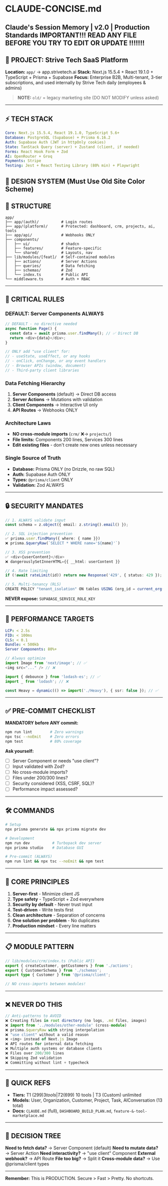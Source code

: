# CLAUDE-CONCISE.md

**Claude's Session Memory | v2.0 | Production Standards**
 IMPORTANT!!! READ ANY FILE BEFORE YOU TRY TO EDIT OR UPDATE !!!!!!!
---

## 🎯 PROJECT: Strive Tech SaaS Platform

**Location:** `app/` → app.strivetech.ai
**Stack:** Next.js 15.5.4 + React 19.1.0 + TypeScript + Prisma + Supabase
**Focus:** Enterprise B2B, Multi-tenant, 3-tier subscriptions, and used internally by Strive Tech daily (employees & admins)

> **NOTE:** `old/` = legacy marketing site (DO NOT MODIFY unless asked)

---

## ⚡ TECH STACK

```yaml
Core: Next.js 15.5.4, React 19.1.0, TypeScript 5.6+
Database: PostgreSQL (Supabase) + Prisma 6.16.2
Auth: Supabase Auth (JWT in httpOnly cookies)
State: TanStack Query (server) + Zustand (client, if needed)
Forms: React Hook Form + Zod
AI: OpenRouter + Groq
Payments: Stripe
Testing: Jest + React Testing Library (80% min) + Playwright
```
## 🎨 DESIGN SYSTEM (Must Use Old Site Color Scheme)


## 📁 STRUCTURE

```
app/
├── app/(auth)/          # Login routes
├── app/(platform)/      # Protected: dashboard, crm, projects, ai, tools
├── app/api/             # Webhooks ONLY
├── components/
│   ├── ui/              # shadcn
│   ├── features/        # Feature-specific
│   └── shared/          # Layouts, nav
├── lib/modules/[feat]/  # Self-contained modules
│   ├── actions/         # Server Actions
│   ├── queries/         # Data fetching
│   ├── schemas/         # Zod
│   └── index.ts         # Public API
└── middleware.ts        # Auth + RBAC
```

---

## 🔴 CRITICAL RULES

### DEFAULT: Server Components ALWAYS
```typescript
// DEFAULT - no directive needed
async function Page() {
  const data = await prisma.user.findMany(); // ✅ Direct DB
  return <div>{data}</div>;
}

// ONLY add "use client" for:
// - useState, useEffect, or any hooks
// - onClick, onChange, or any event handlers
// - Browser APIs (window, document)
// - Third-party client libraries
```

### Data Fetching Hierarchy
1. **Server Components** (default) → Direct DB access
2. **Server Actions** → Mutations with validation
3. **Client Components** → Interactive UI only
4. **API Routes** → Webhooks ONLY

### Architecture Laws
- **NO cross-module imports** (`crm/` ❌→ `projects/`)
- **File limits:** Components 200 lines, Services 300 lines
- **Edit existing files** - don't create new ones unless necessary

### Single Source of Truth
- **Database:** Prisma ONLY (no Drizzle, no raw SQL)
- **Auth:** Supabase Auth ONLY
- **Types:** `@prisma/client` ONLY
- **Validation:** Zod ALWAYS

---

## 🔒 SECURITY MANDATES

```typescript
// 1. ALWAYS validate input
const schema = z.object({ email: z.string().email() });

// 2. SQL injection prevention
✅ prisma.user.findMany({ where: { name }})
❌ prisma.$queryRaw(`SELECT * WHERE name='${name}'`)

// 3. XSS prevention
✅ <div>{userContent}</div>
❌ dangerouslySetInnerHTML={{ __html: userContent }}

// 4. Rate limiting
if (!await rateLimit(id)) return new Response('429', { status: 429 });

// 5. Multi-tenancy (RLS)
CREATE POLICY "tenant_isolation" ON tables USING (org_id = current_org());
```

**NEVER expose:** `SUPABASE_SERVICE_ROLE_KEY`

---

## 🚀 PERFORMANCE TARGETS

```yaml
LCP: < 2.5s
FID: < 100ms
CLS: < 0.1
Bundle: < 500kb
Server Components: 80%+
```

```typescript
// Always optimize
import Image from 'next/image'; // ✅
<img src="..." /> // ❌

import { debounce } from 'lodash-es'; // ✅
import _ from 'lodash'; // ❌

const Heavy = dynamic(() => import('./Heavy'), { ssr: false }); // ✅
```

---

## ✅ PRE-COMMIT CHECKLIST

**MANDATORY before ANY commit:**
```bash
npm run lint        # Zero warnings
npx tsc --noEmit    # Zero errors
npm test            # 80% coverage
```

**Ask yourself:**
- [ ] Server Component or needs "use client"?
- [ ] Input validated with Zod?
- [ ] No cross-module imports?
- [ ] Files under 200/300 lines?
- [ ] Security considered (XSS, CSRF, SQL)?
- [ ] Performance impact assessed?

---

## 🛠 COMMANDS

```bash
# Setup
npx prisma generate && npx prisma migrate dev

# Development
npm run dev          # Turbopack dev server
npx prisma studio    # Database GUI

# Pre-commit (ALWAYS)
npm run lint && npx tsc --noEmit && npm test
```

---

## 🎯 CORE PRINCIPLES

1. **Server-first** - Minimize client JS
2. **Type safety** - TypeScript + Zod everywhere
3. **Security by default** - Never trust input
4. **Test-driven** - Write tests first
5. **Clean architecture** - Separation of concerns
6. **One solution per problem** - No duplicates
7. **Production mindset** - Every line matters

---

## 📋 MODULE PATTERN

```typescript
// lib/modules/crm/index.ts (Public API)
export { createCustomer, getCustomers } from './actions';
export { CustomerSchema } from './schemas';
export type { Customer } from '@prisma/client';

// NO cross-imports between modules!
```

---

## ❌ NEVER DO THIS

```typescript
// Anti-patterns to AVOID
❌ Creating files in root directory (no logs, .md files, images)
❌ import from '../modules/other-module' (cross-module)
❌ prisma.$queryRaw with string interpolation
❌ "use client" without a valid reason
❌ <img> instead of Next.js Image
❌ API routes for internal data fetching
❌ Multiple auth systems or database clients
❌ Files over 200/300 lines
❌ Skipping Zod validation
❌ Committing without lint + typecheck
```

---

## 🔗 QUICK REFS

- **Tiers:** T1 ($299) 3 tools | T2 ($699) 10 tools | T3 (Custom) unlimited
- **Models:** User, Organization, Customer, Project, Task, AIConversation (13 total)
- **Docs:** `CLAUDE.md` (full), `DASHBOARD_BUILD_PLAN.md`, `feature-&-tool-marketplace.md`

---

## 🎯 DECISION TREE

**Need to fetch data?** → Server Component (default)
**Need to mutate data?** → Server Action
**Need interactivity?** → "use client" Component
**External webhook?** → API Route
**File too big?** → Split it
**Cross-module data?** → Use @prisma/client types

---

**Remember:** This is PRODUCTION. Secure > Fast > Pretty. No shortcuts.